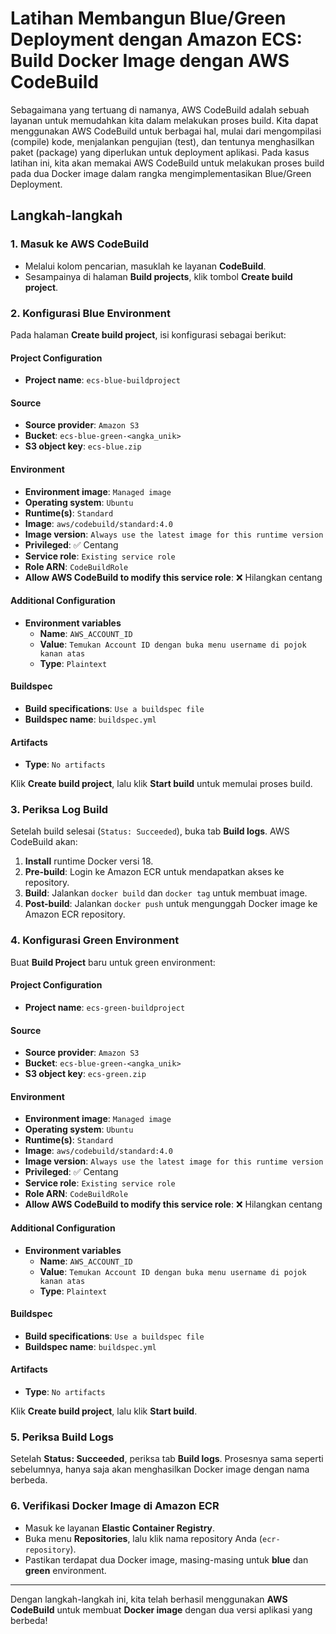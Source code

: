 # Latihan Membangun Blue/Green Deployment dengan Amazon ECS: Build Docker Image dengan AWS CodeBuild

Sebagaimana yang tertuang di namanya, AWS CodeBuild adalah sebuah layanan untuk memudahkan kita dalam melakukan proses build. Kita dapat menggunakan AWS CodeBuild untuk berbagai hal, mulai dari mengompilasi (compile) kode, menjalankan pengujian (test), dan tentunya menghasilkan paket (package) yang diperlukan untuk deployment aplikasi. Pada kasus latihan ini, kita akan memakai AWS CodeBuild untuk melakukan proses build pada dua Docker image dalam rangka mengimplementasikan Blue/Green Deployment.

## Langkah-langkah

### 1. Masuk ke AWS CodeBuild

- Melalui kolom pencarian, masuklah ke layanan **CodeBuild**.
- Sesampainya di halaman **Build projects**, klik tombol **Create build project**.

### 2. Konfigurasi Blue Environment

Pada halaman **Create build project**, isi konfigurasi sebagai berikut:

#### Project Configuration
- **Project name**: `ecs-blue-buildproject`

#### Source
- **Source provider**: `Amazon S3`
- **Bucket**: `ecs-blue-green-<angka_unik>`
- **S3 object key**: `ecs-blue.zip`

#### Environment
- **Environment image**: `Managed image`
- **Operating system**: `Ubuntu`
- **Runtime(s)**: `Standard`
- **Image**: `aws/codebuild/standard:4.0`
- **Image version**: `Always use the latest image for this runtime version`
- **Privileged**: ✅ Centang
- **Service role**: `Existing service role`
- **Role ARN**: `CodeBuildRole`
- **Allow AWS CodeBuild to modify this service role**: ❌ Hilangkan centang

#### Additional Configuration
- **Environment variables**
  - **Name**: `AWS_ACCOUNT_ID`
  - **Value**: `Temukan Account ID dengan buka menu username di pojok kanan atas`
  - **Type**: `Plaintext`

#### Buildspec
- **Build specifications**: `Use a buildspec file`
- **Buildspec name**: `buildspec.yml`

#### Artifacts
- **Type**: `No artifacts`

Klik **Create build project**, lalu klik **Start build** untuk memulai proses build.

### 3. Periksa Log Build

Setelah build selesai (`Status: Succeeded`), buka tab **Build logs**. AWS CodeBuild akan:
1. **Install** runtime Docker versi 18.
2. **Pre-build**: Login ke Amazon ECR untuk mendapatkan akses ke repository.
3. **Build**: Jalankan `docker build` dan `docker tag` untuk membuat image.
4. **Post-build**: Jalankan `docker push` untuk mengunggah Docker image ke Amazon ECR repository.

### 4. Konfigurasi Green Environment

Buat **Build Project** baru untuk green environment:

#### Project Configuration
- **Project name**: `ecs-green-buildproject`

#### Source
- **Source provider**: `Amazon S3`
- **Bucket**: `ecs-blue-green-<angka_unik>`
- **S3 object key**: `ecs-green.zip`

#### Environment
- **Environment image**: `Managed image`
- **Operating system**: `Ubuntu`
- **Runtime(s)**: `Standard`
- **Image**: `aws/codebuild/standard:4.0`
- **Image version**: `Always use the latest image for this runtime version`
- **Privileged**: ✅ Centang
- **Service role**: `Existing service role`
- **Role ARN**: `CodeBuildRole`
- **Allow AWS CodeBuild to modify this service role**: ❌ Hilangkan centang

#### Additional Configuration
- **Environment variables**
  - **Name**: `AWS_ACCOUNT_ID`
  - **Value**: `Temukan Account ID dengan buka menu username di pojok kanan atas`
  - **Type**: `Plaintext`

#### Buildspec
- **Build specifications**: `Use a buildspec file`
- **Buildspec name**: `buildspec.yml`

#### Artifacts
- **Type**: `No artifacts`

Klik **Create build project**, lalu klik **Start build**.

### 5. Periksa Build Logs

Setelah **Status: Succeeded**, periksa tab **Build logs**. Prosesnya sama seperti sebelumnya, hanya saja akan menghasilkan Docker image dengan nama berbeda.

### 6. Verifikasi Docker Image di Amazon ECR

- Masuk ke layanan **Elastic Container Registry**.
- Buka menu **Repositories**, lalu klik nama repository Anda (`ecr-repository`).
- Pastikan terdapat dua Docker image, masing-masing untuk **blue** dan **green** environment.

---

Dengan langkah-langkah ini, kita telah berhasil menggunakan **AWS CodeBuild** untuk membuat **Docker image** dengan dua versi aplikasi yang berbeda!